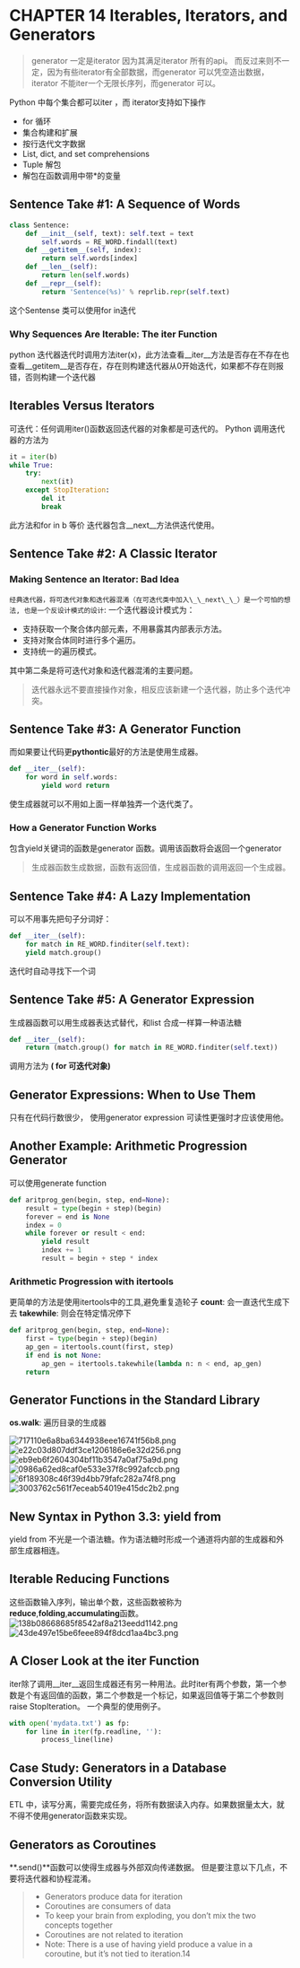 # CHAPTER 14 Iterables, Iterators, and Generators
> generator 一定是iterator 因为其满足iterator 所有的api。 而反过来则不一定，因为有些iterator有全部数据，而generator 可以凭空造出数据，iterator 不能iter一个无限长序列，而generator 可以。


Python 中每个集合都可以iter ，而 iterator支持如下操作

- for 循环
- 集合构建和扩展
- 按行迭代文字数据
- List, dict, and set comprehensions
- Tuple 解包
- 解包在函数调用中带\*的变量

## Sentence Take #1: A Sequence of Words

```python
class Sentence:
    def __init__(self, text): self.text = text
        self.words = RE_WORD.findall(text) 
    def __getitem__(self, index):
        return self.words[index] 
    def __len__(self):
        return len(self.words) 
    def __repr__(self):
        return 'Sentence(%s)' % reprlib.repr(self.text)
```
这个Sentense 类可以使用for in迭代

### Why Sequences Are Iterable: The iter Function
python 迭代器迭代时调用方法iter(x)，此方法查看\_\_iter\_\_方法是否存在不存在也查看\_\_getitem\_\_是否存在，存在则构建迭代器从0开始迭代，如果都不存在则报错，否则构建一个迭代器

## Iterables Versus Iterators

可迭代：任何调用iter()函数返回迭代器的对象都是可迭代的。
Python 调用迭代器的方法为

```python
it = iter(b)
while True:
    try: 
        next(it)
    except StopIteration:
        del it
        break
```

此方法和for in b 等价 迭代器包含\_\_next\_\_方法供迭代使用。

## Sentence Take #2: A Classic Iterator
### Making Sentence an Iterator: Bad Idea
`经典迭代器，将可迭代对象和迭代器混淆（在可迭代类中加入\_\_next\_\_）是一个可怕的想法, 也是一个反设计模式的设计`:
一个迭代器设计模式为：
- 支持获取一个聚合体内部元素，不用暴露其内部表示方法。
- 支持对聚合体同时进行多个遍历。
- 支持统一的遍历模式。

其中第二条是将可迭代对象和迭代器混淆的主要问题。

> 迭代器永远不要直接操作对象，相反应该新建一个迭代器，防止多个迭代冲突。

## Sentence Take #3: A Generator Function
而如果要让代码更**pythontic**最好的方法是使用生成器。
```python
def __iter__(self):
    for word in self.words:
        yield word return
```
使生成器就可以不用如上面一样单独弄一个迭代类了。
### How a Generator Function Works
包含yield关键词的函数是generator 函数。调用该函数将会返回一个generator
> 生成器函数生成数据，函数有返回值，生成器函数的调用返回一个生成器。

## Sentence Take #4: A Lazy Implementation
可以不用事先把句子分词好：
```python
def __iter__(self):
    for match in RE_WORD.finditer(self.text):
    yield match.group()
```
迭代时自动寻找下一个词
## Sentence Take #5: A Generator Expression
生成器函数可以用生成器表达式替代，和list 合成一样算一种语法糖
```python
def __iter__(self):
    return (match.group() for match in RE_WORD.finditer(self.text))
```
调用方法为 **( for 可迭代对象)**

## Generator Expressions: When to Use Them
只有在代码行数很少， 使用generator expression 可读性更强时才应该使用他。

## Another Example: Arithmetic Progression Generator
可以使用generate function
```python
def aritprog_gen(begin, step, end=None): 
    result = type(begin + step)(begin) 
    forever = end is None
    index = 0
    while forever or result < end: 
        yield result
        index += 1
        result = begin + step * index

```

### Arithmetic Progression with itertools
更简单的方法是使用itertools中的工具,避免重复造轮子
**count**: 会一直迭代生成下去
**takewhile**: 则会在特定情况停下
```python
def aritprog_gen(begin, step, end=None): 
    first = type(begin + step)(begin) 
    ap_gen = itertools.count(first, step) 
    if end is not None:
        ap_gen = itertools.takewhile(lambda n: n < end, ap_gen) 
    return 
```

## Generator Functions in the Standard Library
**os.walk**: 遍历目录的生成器

![717110e6a8ba6344938eee16741f56b8.png](evernotecid://60614192-C7C5-4611-9CAC-5D15AB1BE3D8/appyinxiangcom/7169492/ENResource/p13603)
![e22c03d807ddf3ce1206186e6e32d256.png](evernotecid://60614192-C7C5-4611-9CAC-5D15AB1BE3D8/appyinxiangcom/7169492/ENResource/p13604)
![eb9eb6f2604304bf11b3547a0af75a9d.png](evernotecid://60614192-C7C5-4611-9CAC-5D15AB1BE3D8/appyinxiangcom/7169492/ENResource/p13606)
![0986a62ed8caf0e533e37f8c992afccb.png](evernotecid://60614192-C7C5-4611-9CAC-5D15AB1BE3D8/appyinxiangcom/7169492/ENResource/p13607)
![6f189308c46f39d4bb79fafc282a74f8.png](evernotecid://60614192-C7C5-4611-9CAC-5D15AB1BE3D8/appyinxiangcom/7169492/ENResource/p13608)
![3003762c561f7eceab54019e415dc2b2.png](evernotecid://60614192-C7C5-4611-9CAC-5D15AB1BE3D8/appyinxiangcom/7169492/ENResource/p13609)

## New Syntax in Python 3.3: yield from
yield from 不光是一个语法糖。作为语法糖时形成一个通道将内部的生成器和外部生成器相连。

## Iterable Reducing Functions
这些函数输入序列，输出单个数，这些函数被称为**reduce**,**folding**,**accumulating**函数。
![138b08668685f8542af8a213eedd1142.png](evernotecid://60614192-C7C5-4611-9CAC-5D15AB1BE3D8/appyinxiangcom/7169492/ENResource/p13610)
![43de497e15be6feee894f8dcd1aa4bc3.png](evernotecid://60614192-C7C5-4611-9CAC-5D15AB1BE3D8/appyinxiangcom/7169492/ENResource/p13612)

## A Closer Look at the iter Function

iter除了调用\_\_iter\_\_返回生成器还有另一种用法。此时iter有两个参数，第一个参数是个有返回值的函数，第二个参数是一个标记，如果返回值等于第二个参数则raise StopIteration。
一个典型的使用例子。
```python
with open('mydata.txt') as fp:
    for line in iter(fp.readline, ''):
        process_line(line)
```

## Case Study: Generators in a Database Conversion Utility
ETL 中，读写分离，需要完成任务，将所有数据读入内存。如果数据量太大，就不得不使用generator函数来实现。


## Generators as Coroutines
**.send()**函数可以使得生成器与外部双向传递数据。
但是要注意以下几点，不要将迭代器和协程混淆。
> - Generators produce data for iteration
> - Coroutines are consumers of data
> - To keep your brain from exploding, you don’t mix the two concepts together
> - Coroutines are not related to iteration
> - Note: There is a use of having yield produce a value in a coroutine, but it’s not tied to iteration.14

